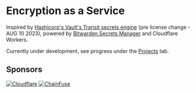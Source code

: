 # Encryption as a Service

Inspired by [Hashicorp's Vault's Transit secrets engine](https://developer.hashicorp.com/vault/docs/v1.14.x/secrets/transit) (pre license change - AUG 10 2023), powered by [Bitwarden Secrets Manager](https://bitwarden.com/products/secrets-manager/) and Cloudflare Workers.

Currently under development, see progress under the [Projects](https://github.com/autosec-network/eaas/projects) tab.

## Sponsors

[![Cloudflare](https://github.com/Cloudflare.png?size=75)](https://www.cloudflare.com/developer-expert-program/)
[![ChainFuse](https://github.com/ChainFuse.png?size=75)](https://chainfuse.ai)
